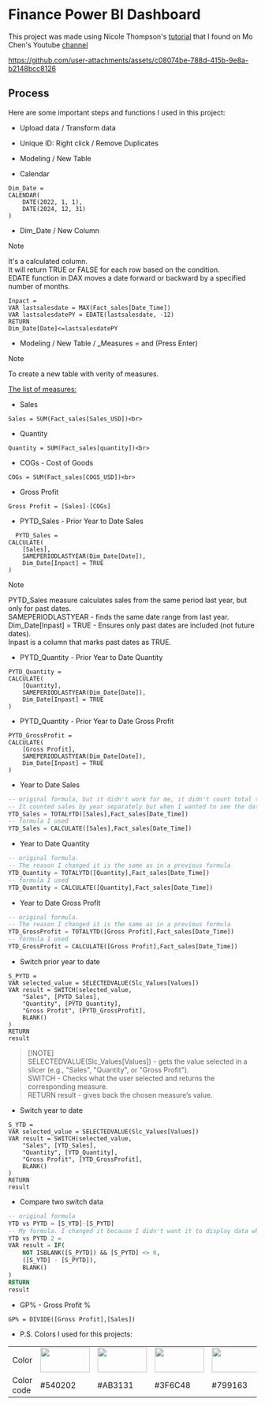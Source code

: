 # Finance Power BI Dashboard 

This project was made using Nicole Thompson's [tutorial](https://www.youtube.com/watch?v=BLxW9ZSuuVI) that I found on Mo Chen's Youtube [channel](https://www.youtube.com/@mo-chen)

https://github.com/user-attachments/assets/c08074be-788d-415b-9e8a-b2148bcc8126

## Process 

Here are some important steps and functions I used in this project:

- Upload data / Transform data <br>
- Unique ID: Right click / Remove Duplicates <br>
- Modeling / New Table <br>

- Calendar <br>
```
Dim_Date = 
CALENDAR(
    DATE(2022, 1, 1), 
    DATE(2024, 12, 31)
)
```

- Dim_Date / New Column<br>

> [!NOTE]
> It's a calculated column. <br>
> It will return TRUE or FALSE for each row based on the condition.<br>
> EDATE function in DAX moves a date forward or backward by a specified number of months.<br>

```
Inpact = 
VAR lastsalesdate = MAX(Fact_sales[Date_Time])
VAR lastsalesdatePY = EDATE(lastsalesdate, -12)
RETURN
Dim_Date[Date]<=lastsalesdatePY
```

- Modeling / New Table / _Measures = and (Press Enter) <br>

> [!NOTE]
> To create a new table with verity of measures. <br>

<u>The list of measures:<br></u>
- Sales
```
Sales = SUM(Fact_sales[Sales_USD])<br>
```
- Quantity
```
Quantity = SUM(Fact_sales[quantity])<br>
```
- COGs - Cost of Goods <br>
```
COGs = SUM(Fact_sales[COGS_USD])<br> 
```
- Gross Profit<br>
```
Gross Profit = [Sales]-[COGs]
``` 
- PYTD_Sales - Prior Year to Date Sales
```
  PYTD_Sales = 
CALCULATE(
    [Sales],
    SAMEPERIODLASTYEAR(Dim_Date[Date]),
    Dim_Date[Inpact] = TRUE
)
```
> [!NOTE]
> PYTD_Sales measure calculates sales from the same period last year, but only for past dates.<br> 
> SAMEPERIODLASTYEAR - finds the same date range from last year.<br> 
> Dim_Date[Inpast] = TRUE - Ensures only past dates are included (not future dates).<br> 
> Inpast is a column that marks past dates as TRUE.<br> 
- PYTD_Quantity - Prior Year to Date Quantity
```
PYTD_Quantity = 
CALCULATE(
    [Quantity],
    SAMEPERIODLASTYEAR(Dim_Date[Date]),
    Dim_Date[Inpast] = TRUE
)
```
- PYTD_Quantity - Prior Year to Date Gross Profit
```
PYTD_GrossProfit = 
CALCULATE(
    [Gross Profit],
    SAMEPERIODLASTYEAR(Dim_Date[Date]),
    Dim_Date[Inpast] = TRUE
)
```
- Year to Date Sales
```sql
-- original formula, but it didn't work for me, it didn't count total sales properly. 
-- It counted sales by year separately but when I wanted to see the data for two year it didn't show the total amount
YTD_Sales = TOTALYTD([Sales],Fact_sales[Date_Time])
-- formula I used
YTD_Sales = CALCULATE([Sales],Fact_sales[Date_Time])
```
- Year to Date Quantity
```sql
-- original formula.
-- The reason I changed it is the same as in a previous formula
YTD_Quantity = TOTALYTD([Quantity],Fact_sales[Date_Time])
-- formula I used
YTD_Quantity = CALCULATE([Quantity],Fact_sales[Date_Time])
```
- Year to Date Gross Profit
```sql
-- original formula.
-- The reason I changed it is the same as in a previous formula
YTD_GrossProfit = TOTALYTD([Gross Profit],Fact_sales[Date_Time])
-- formula I used
YTD_GrossProfit = CALCULATE([Gross Profit],Fact_sales[Date_Time])
```
- Switch prior year to date
```
S_PYTD = 
VAR selected_value = SELECTEDVALUE(Slc_Values[Values])
VAR result = SWITCH(selected_value,
    "Sales", [PYTD_Sales],
    "Quantity", [PYTD_Quantity],
    "Gross Profit", [PYTD_GrossProfit],
    BLANK()
)
RETURN
result
```
> [!NOTE] <br>
> SELECTEDVALUE(Slc_Values[Values]) - gets the value selected in a slicer (e.g., "Sales", "Quantity", or "Gross Profit").<br>
> SWITCH - Checks what the user selected and returns the corresponding measure.<br>
> RETURN result - gives back the chosen measure’s value.
- Switch year to date

```
S_YTD = 
VAR selected_value = SELECTEDVALUE(Slc_Values[Values])
VAR result = SWITCH(selected_value,
    "Sales", [YTD_Sales],
    "Quantity", [YTD_Quantity],
    "Gross Profit", [YTD_GrossProfit],
    BLANK()
)
RETURN
result
```
- Compare two switch data
```sql
-- original formula
YTD vs PYTD = [S_YTD]-[S_PYTD]
-- My formula. I changed it because I didn't want it to display data when I choose 2022, as I don't have any data from 2021.
YTD vs PYTD 2 = 
VAR result = IF( 
    NOT ISBLANK([S_PYTD]) && [S_PYTD] <> 0, 
    ([S_YTD] - [S_PYTD]), 
    BLANK() 
)
RETURN
result
```

- GP% - Gross Profit %
```
GP% = DIVIDE([Gross Profit],[Sales])
```
- P.S.
Colors I used for this projects:

<table>
   <tr>
      <td>Color</td>
      <td><img src="https://color-hex.org/colors/540202.png" style="width:100px; height:50px;"></td>
      <td><img src="https://www.colorhexa.com/ab3131.png" style="width:100px; height:50px;"></td>
      <td><img src="https://www.colorhexa.com/3f6c48.png" style="width:100px; height:50px;"></td>
      <td><img src="https://color-hex.org/colors/799163.png" style="width:100px; height:50px;"></td> 
      <td><img src="https://www.colorhexa.com/c0d3ad.png" style="width:100px; height:50px;"></td>
   </tr>
   <tr>
      <td>Color code</td>
      <td>#540202</td>
      <td>#AB3131</td>
      <td>#3F6C48</td>
      <td>#799163</td>
      <td>#C0D3AD</td>
   </tr>
</table>
